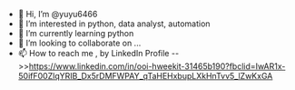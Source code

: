- 👋 Hi, I’m @yuyu6466
- 👀 I’m interested in python, data analyst, automation
- 🌱 I’m currently learning python
- 💞️ I’m looking to collaborate on ...
- 📫 How to reach me , by LinkedIn Profile -->>https://www.linkedin.com/in/ooi-hweekit-31465b190?fbclid=IwAR1x-50ifF00ZlqYRIB_Dx5rDMFWPAY_qTaHEHxbupLXkHnTvv5_lZwKxGA

<!---
yuyu6466/yuyu6466 is a ✨ special ✨ repository because its `README.md` (this file) appears on your GitHub profile.
You can click the Preview link to take a look at your changes.
--->
